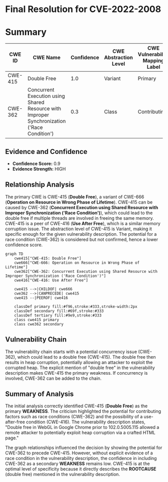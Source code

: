 # Final Resolution for CVE-2022-2008

# Summary
| CWE ID | CWE Name | Confidence | CWE Abstraction Level | CWE Vulnerability Mapping Label | CWE-Vulnerability Mapping Notes |
|---|---|---|---|---|---|
| CWE-415 | Double Free | 1.0 | Variant | Primary | Allowed |
| CWE-362 | Concurrent Execution using Shared Resource with Improper Synchronization ('Race Condition') | 0.3 | Class | Contributing | Allowed-with-Review |

## Evidence and Confidence

*   **Confidence Score:** 0.9
*   **Evidence Strength:** HIGH

## Relationship Analysis
The primary CWE is CWE-415 (**Double Free**), a variant of CWE-666 (**Operation on Resource in Wrong Phase of Lifetime**). CWE-415 can be caused by CWE-362 (**Concurrent Execution using Shared Resource with Improper Synchronization ('Race Condition')**), which could lead to the double free if multiple threads are involved in freeing the same memory. CWE-415 is a peer of CWE-416 (**Use After Free**), which is a similar memory corruption issue. The abstraction level of CWE-415 is Variant, making it specific enough for the given vulnerability description. The potential for a race condition (CWE-362) is considered but not confirmed, hence a lower confidence score.

```mermaid
graph TD
    cwe415["CWE-415: Double Free"]
    cwe666["CWE-666: Operation on Resource in Wrong Phase of Lifetime"]
    cwe362["CWE-362: Concurrent Execution using Shared Resource with Improper Synchronization ('Race Condition')"]
    cwe416["CWE-416: Use After Free"]
    
    cwe415 -->|CHILDOF| cwe666
    cwe362 -->|CANPRECEDE| cwe415
    cwe415 --|PEEROF| cwe416
    
    classDef primary fill:#f96,stroke:#333,stroke-width:2px
    classDef secondary fill:#69f,stroke:#333
    classDef tertiary fill:#9e9,stroke:#333
    class cwe415 primary
    class cwe362 secondary
```

## Vulnerability Chain
The vulnerability chain starts with a potential concurrency issue (CWE-362), which could lead to a double free (CWE-415). The double free then results in heap corruption, potentially allowing an attacker to exploit the corrupted heap. The explicit mention of "double free" in the vulnerability description makes CWE-415 the primary weakness. If concurrency is involved, CWE-362 can be added to the chain.

## Summary of Analysis
The initial analysis correctly identified CWE-415 (**Double Free**) as the primary **WEAKNESS**. The criticism highlighted the potential for contributing factors such as race conditions (CWE-362) and the possibility of a use-after-free condition (CWE-416). The vulnerability description states, "Double free in WebGL in Google Chrome prior to 102.0.5005.115 allowed a remote attacker to potentially exploit heap corruption via a crafted HTML page."

The graph relationships influenced the decision by showing the potential for CWE-362 to precede CWE-415. However, without explicit evidence of a race condition in the vulnerability description, the confidence in including CWE-362 as a secondary **WEAKNESS** remains low. CWE-415 is at the optimal level of specificity because it directly describes the **ROOTCAUSE** (double free) mentioned in the vulnerability description.